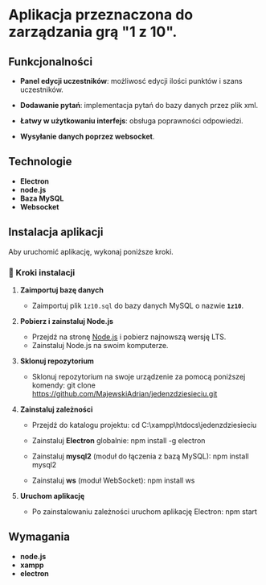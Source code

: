 # Aplikacja przeznaczona do zarządzania grą "1 z 10".

## Funkcjonalności

- **Panel edycji uczestników**:
możliwosć edycji ilości punktów i szans uczestników.

- **Dodawanie pytań**:
implementacja pytań do bazy danych przez plik xml.

- **Łatwy w użytkowaniu interfejs**:
obsługa poprawności odpowiedzi.

- **Wysyłanie danych poprzez websocket**.

## Technologie

- **Electron**
- **node.js**
- **Baza MySQL**
- **Websocket**

## Instalacja aplikacji

Aby uruchomić aplikację, wykonaj poniższe kroki.

### 🔧 Kroki instalacji

1. **Zaimportuj bazę danych**
   - Zaimportuj plik `1z10.sql` do bazy danych MySQL o nazwie **`1z10`**.

2. **Pobierz i zainstaluj Node.js**
   - Przejdź na stronę [Node.js](https://nodejs.org/en) i pobierz najnowszą wersję LTS.
   - Zainstaluj Node.js na swoim komputerze.

3. **Sklonuj repozytorium**
   - Sklonuj repozytorium na swoje urządzenie za pomocą poniższej komendy:
     git clone https://github.com/MajewskiAdrian/jedenzdziesieciu.git

4. **Zainstaluj zależności**
   - Przejdź do katalogu projektu:
     cd C:\xampp\htdocs\jedenzdziesieciu
   
   - Zainstaluj **Electron** globalnie:
     npm install -g electron
   
   - Zainstaluj **mysql2** (moduł do łączenia z bazą MySQL):
     npm install mysql2

   - Zainstaluj **ws** (moduł WebSocket):
     npm install ws

5. **Uruchom aplikację**
   - Po zainstalowaniu zależności uruchom aplikację Electron:
     npm start

## Wymagania 

   - **node.js**
   - **xampp**
   - **electron**
